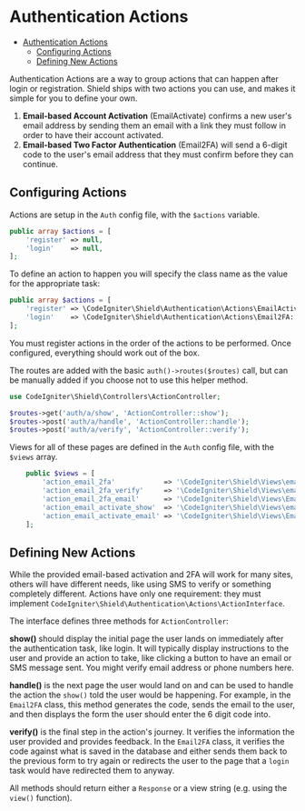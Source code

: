 # Authentication Actions

- [Authentication Actions](#authentication-actions)
  - [Configuring Actions](#configuring-actions)
  - [Defining New Actions](#defining-new-actions)

Authentication Actions are a way to group actions that can happen after login or registration.
Shield ships with two actions you can use, and makes it simple for you to define your own.

1. **Email-based Account Activation** (EmailActivate) confirms a new user's email address by
   sending them an email with a link they must follow in order to have their account activated.
2. **Email-based Two Factor Authentication** (Email2FA) will send a 6-digit code to the user's
    email address that they must confirm before they can continue.

## Configuring Actions

Actions are setup in the `Auth` config file, with the `$actions` variable.

```php
public array $actions = [
    'register' => null,
    'login'    => null,
];
```

To define an action to happen you will specify the class name as the value for the appropriate task:

```php
public array $actions = [
    'register' => \CodeIgniter\Shield\Authentication\Actions\EmailActivator::class,
    'login'    => \CodeIgniter\Shield\Authentication\Actions\Email2FA::class,
];
```

You must register actions in the order of the actions to be performed.
Once configured, everything should work out of the box.

The routes are added with the basic `auth()->routes($routes)`
call, but can be manually added if you choose not to use this helper method.

```php
use CodeIgniter\Shield\Controllers\ActionController;

$routes->get('auth/a/show', 'ActionController::show');
$routes->post('auth/a/handle', 'ActionController::handle');
$routes->post('auth/a/verify', 'ActionController::verify');
```

Views for all of these pages are defined in the `Auth` config file, with the `$views` array.

```php
    public $views = [
        'action_email_2fa'            => '\CodeIgniter\Shield\Views\email_2fa_show',
        'action_email_2fa_verify'     => '\CodeIgniter\Shield\Views\email_2fa_verify',
        'action_email_2fa_email'      => '\CodeIgniter\Shield\Views\Email\email_2fa_email',
        'action_email_activate_show'  => '\CodeIgniter\Shield\Views\email_activate_show',
        'action_email_activate_email' => '\CodeIgniter\Shield\Views\Email\email_activate_email',
    ];
```

## Defining New Actions

While the provided email-based activation and 2FA will work for many sites, others will have different
needs, like using SMS to verify or something completely different. Actions have only one requirement:
they must implement `CodeIgniter\Shield\Authentication\Actions\ActionInterface`.

The interface defines three methods for `ActionController`:

**show()** should display the initial page the user lands on immediately after the authentication task,
like login. It will typically display instructions to the user and provide an action to take, like
clicking a button to have an email or SMS message sent. You might verify email address or phone numbers
here.

**handle()** is the next page the user would land on and can be used to handle the action the `show()`
told the user would be happening. For example, in the `Email2FA` class, this method generates the code,
sends the email to the user, and then displays the form the user should enter the 6 digit code into.

**verify()** is the final step in the action's journey. It verifies the information the user provided
and provides feedback. In the `Email2FA` class, it verifies the code against what is saved in the
database and either sends them back to the previous form to try again or redirects the user to the
page that a `login` task would have redirected them to anyway.

All methods should return either a `Response` or a view string (e.g. using the `view()` function).
